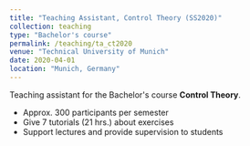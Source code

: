 ```yaml
---
title: "Teaching Assistant, Control Theory (SS2020)"
collection: teaching
type: "Bachelor's course"
permalink: /teaching/ta_ct2020
venue: "Technical University of Munich"
date: 2020-04-01
location: "Munich, Germany"
---
```


Teaching assistant for the Bachelor's course <b>Control Theory</b>.

* Approx. 300 participants per semester
* Give 7 tutorials (21 hrs.) about exercises 
* Support lectures and provide supervision to students